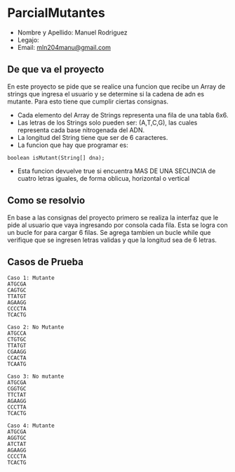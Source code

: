 # ParcialMutantes
* Nombre y Apellido: Manuel Rodriguez
* Legajo: 
* Email: mln204manu@gmail.com
## De que va el proyecto

En este proyecto se pide que se realice una funcion que recibe un Array de strings que ingresa el usuario y se determine si la cadena de adn es mutante. Para esto tiene que cumplir ciertas consignas.
* Cada elemento del Array de Strings representa una fila de una tabla 6x6.
* Las letras de los Strings solo pueden ser: (A,T,C,G), las cuales representa cada base nitrogenada del ADN.
* La longitud del String tiene que ser de 6 caracteres.
* La funcion que hay que programar es:
```
boolean isMutant(String[] dna);
```
* Esta funcion devuelve true  si encuentra MAS DE UNA SECUNCIA de cuatro letras iguales, de forma oblicua, horizontal o vertical

## Como se resolvio

En base a las consignas del proyecto primero se realiza la interfaz que le pide al usuario que vaya ingresando por consola cada fila.
Esta se logra con un bucle for para cargar 6 filas. Se agrega tambien un bucle while que verifique que se ingresen letras validas y que la longitud sea de 6 letras.

## Casos de Prueba
```
Caso 1: Mutante
ATGCGA
CAGTGC
TTATGT
AGAAGG
CCCCTA
TCACTG

Caso 2: No Mutante
ATGCCA
CTGTGC
TTATGT
CGAAGG
CCACTA
TCAATG

Caso 3: No mutante
ATGCGA
CGGTGC
TTCTAT
AGAAGG
CCCTTA
TCACTG

Caso 4: Mutante
ATGCGA
AGGTGC
ATCTAT
AGAAGG
CCCCTA
TCACTG

```